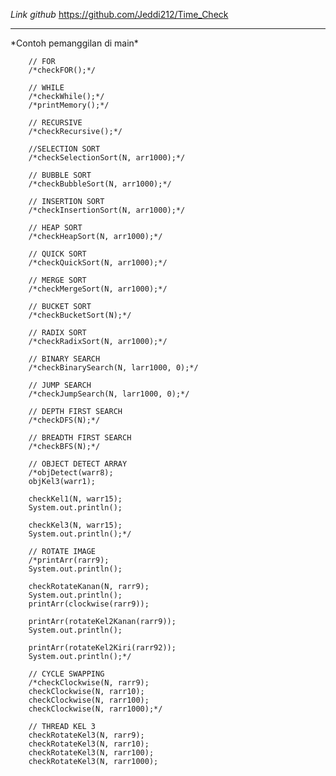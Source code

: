 *Link github*
https://github.com/Jeddi212/Time_Check
<br>
<hr>
*Contoh pemanggilan di main*

        // FOR
        /*checkFOR();*/

        // WHILE
        /*checkWhile();*/
        /*printMemory();*/

        // RECURSIVE
        /*checkRecursive();*/

        //SELECTION SORT
        /*checkSelectionSort(N, arr1000);*/

        // BUBBLE SORT
        /*checkBubbleSort(N, arr1000);*/

        // INSERTION SORT
        /*checkInsertionSort(N, arr1000);*/

        // HEAP SORT
        /*checkHeapSort(N, arr1000);*/

        // QUICK SORT
        /*checkQuickSort(N, arr1000);*/

        // MERGE SORT
        /*checkMergeSort(N, arr1000);*/

        // BUCKET SORT
        /*checkBucketSort(N);*/

        // RADIX SORT
        /*checkRadixSort(N, arr1000);*/

        // BINARY SEARCH
        /*checkBinarySearch(N, larr1000, 0);*/

        // JUMP SEARCH
        /*checkJumpSearch(N, larr1000, 0);*/

        // DEPTH FIRST SEARCH
        /*checkDFS(N);*/

        // BREADTH FIRST SEARCH
        /*checkBFS(N);*/

        // OBJECT DETECT ARRAY
        /*objDetect(warr8);
        objKel3(warr1);

        checkKel1(N, warr15);
        System.out.println();

        checkKel3(N, warr15);
        System.out.println();*/

        // ROTATE IMAGE
        /*printArr(rarr9);
        System.out.println();

        checkRotateKanan(N, rarr9);
        System.out.println();
        printArr(clockwise(rarr9));

        printArr(rotateKel2Kanan(rarr9));
        System.out.println();

        printArr(rotateKel2Kiri(rarr92));
        System.out.println();*/

        // CYCLE SWAPPING
        /*checkClockwise(N, rarr9);
        checkClockwise(N, rarr10);
        checkClockwise(N, rarr100);
        checkClockwise(N, rarr1000);*/

        // THREAD KEL 3
        checkRotateKel3(N, rarr9);
        checkRotateKel3(N, rarr10);
        checkRotateKel3(N, rarr100);
        checkRotateKel3(N, rarr1000);
